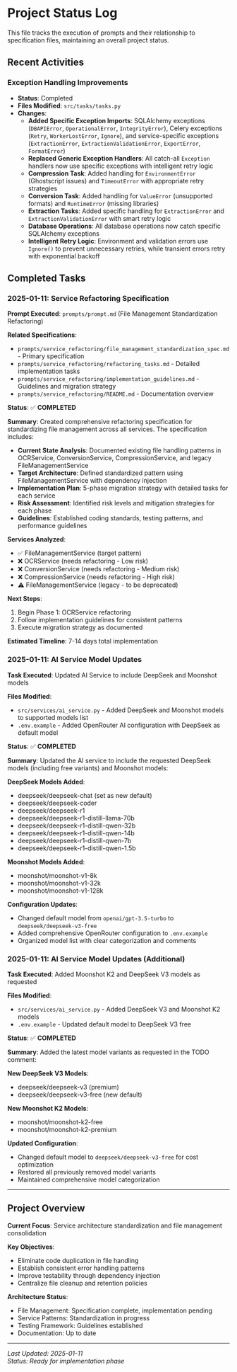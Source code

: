 # Project Status Log

This file tracks the execution of prompts and their relationship to specification files, maintaining an overall project status.

## Recent Activities

### Exception Handling Improvements
- **Status**: Completed
- **Files Modified**: `src/tasks/tasks.py`
- **Changes**: 
  - **Added Specific Exception Imports**: SQLAlchemy exceptions (`DBAPIError`, `OperationalError`, `IntegrityError`), Celery exceptions (`Retry`, `WorkerLostError`, `Ignore`), and service-specific exceptions (`ExtractionError`, `ExtractionValidationError`, `ExportError`, `FormatError`)
  - **Replaced Generic Exception Handlers**: All catch-all `Exception` handlers now use specific exceptions with intelligent retry logic
  - **Compression Task**: Added handling for `EnvironmentError` (Ghostscript issues) and `TimeoutError` with appropriate retry strategies
  - **Conversion Task**: Added handling for `ValueError` (unsupported formats) and `RuntimeError` (missing libraries)
  - **Extraction Tasks**: Added specific handling for `ExtractionError` and `ExtractionValidationError` with smart retry logic
  - **Database Operations**: All database operations now catch specific SQLAlchemy exceptions
  - **Intelligent Retry Logic**: Environment and validation errors use `Ignore()` to prevent unnecessary retries, while transient errors retry with exponential backoff

## Completed Tasks

### 2025-01-11: Service Refactoring Specification

**Prompt Executed**: `prompts/prompt.md` (File Management Standardization Refactoring)

**Related Specifications**:
- `prompts/service_refactoring/file_management_standardization_spec.md` - Primary specification
- `prompts/service_refactoring/refactoring_tasks.md` - Detailed implementation tasks
- `prompts/service_refactoring/implementation_guidelines.md` - Guidelines and migration strategy
- `prompts/service_refactoring/README.md` - Documentation overview

**Status**: ✅ **COMPLETED**

**Summary**:
Created comprehensive refactoring specification for standardizing file management across all services. The specification includes:

- **Current State Analysis**: Documented existing file handling patterns in OCRService, ConversionService, CompressionService, and legacy FileManagementService
- **Target Architecture**: Defined standardized pattern using FileManagementService with dependency injection
- **Implementation Plan**: 5-phase migration strategy with detailed tasks for each service
- **Risk Assessment**: Identified risk levels and mitigation strategies for each phase
- **Guidelines**: Established coding standards, testing patterns, and performance guidelines

**Services Analyzed**:
- ✅ FileManagementService (target pattern)
- ❌ OCRService (needs refactoring - Low risk)
- ❌ ConversionService (needs refactoring - Medium risk) 
- ❌ CompressionService (needs refactoring - High risk)
- ⚠️ FileManagementService (legacy - to be deprecated)

**Next Steps**:
1. Begin Phase 1: OCRService refactoring
2. Follow implementation guidelines for consistent patterns
3. Execute migration strategy as documented

**Estimated Timeline**: 7-14 days total implementation

### 2025-01-11: AI Service Model Updates

**Task Executed**: Updated AI Service to include DeepSeek and Moonshot models

**Files Modified**:
- `src/services/ai_service.py` - Added DeepSeek and Moonshot models to supported models list
- `.env.example` - Added OpenRouter AI configuration with DeepSeek as default model

**Status**: ✅ **COMPLETED**

**Summary**:
Updated the AI service to include the requested DeepSeek models (including free variants) and Moonshot models:

**DeepSeek Models Added**:
- deepseek/deepseek-chat (set as new default)
- deepseek/deepseek-coder
- deepseek/deepseek-r1
- deepseek/deepseek-r1-distill-llama-70b
- deepseek/deepseek-r1-distill-qwen-32b
- deepseek/deepseek-r1-distill-qwen-14b
- deepseek/deepseek-r1-distill-qwen-7b
- deepseek/deepseek-r1-distill-qwen-1.5b

**Moonshot Models Added**:
- moonshot/moonshot-v1-8k
- moonshot/moonshot-v1-32k
- moonshot/moonshot-v1-128k

**Configuration Updates**:
- Changed default model from `openai/gpt-3.5-turbo` to `deepseek/deepseek-v3-free`
- Added comprehensive OpenRouter configuration to `.env.example`
- Organized model list with clear categorization and comments

### 2025-01-11: AI Service Model Updates (Additional)

**Task Executed**: Added Moonshot K2 and DeepSeek V3 models as requested

**Files Modified**:
- `src/services/ai_service.py` - Added DeepSeek V3 and Moonshot K2 models
- `.env.example` - Updated default model to DeepSeek V3 free

**Status**: ✅ **COMPLETED**

**Summary**:
Added the latest model variants as requested in the TODO comment:

**New DeepSeek V3 Models**:
- deepseek/deepseek-v3 (premium)
- deepseek/deepseek-v3-free (new default)

**New Moonshot K2 Models**:
- moonshot/moonshot-k2-free
- moonshot/moonshot-k2-premium

**Updated Configuration**:
- Changed default model to `deepseek/deepseek-v3-free` for cost optimization
- Restored all previously removed model variants
- Maintained comprehensive model categorization

---

## Project Overview

**Current Focus**: Service architecture standardization and file management consolidation

**Key Objectives**:
- Eliminate code duplication in file handling
- Establish consistent error handling patterns
- Improve testability through dependency injection
- Centralize file cleanup and retention policies

**Architecture Status**:
- File Management: Specification complete, implementation pending
- Service Patterns: Standardization in progress
- Testing Framework: Guidelines established
- Documentation: Up to date

---

*Last Updated: 2025-01-11*  
*Status: Ready for implementation phase*
